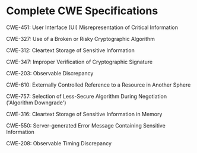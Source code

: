 

# Complete CWE Specifications

CWE-451: User Interface (UI) Misrepresentation of Critical Information

CWE-327: Use of a Broken or Risky Cryptographic Algorithm

CWE-312: Cleartext Storage of Sensitive Information

CWE-347: Improper Verification of Cryptographic Signature

CWE-203: Observable Discrepancy

CWE-610: Externally Controlled Reference to a Resource in Another Sphere

CWE-757: Selection of Less-Secure Algorithm During Negotiation ('Algorithm Downgrade')

CWE-316: Cleartext Storage of Sensitive Information in Memory

CWE-550: Server-generated Error Message Containing Sensitive Information

CWE-208: Observable Timing Discrepancy